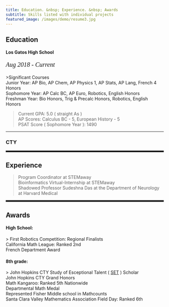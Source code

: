 ```yaml
---
title: Education. &nbsp; Experience. &nbsp; Awards
subtitle: Skills listed with individual projects
featured_image: /images/demo/resume3.jpg
---
```

        
 <h2><span>Education</span></h2>

 <h4>Los Gatos High School </h4>
  <p style="font-family:verdana; font-size:20px"><em class="date">Aug 2018 - Current</em></p>
>Significant Courses <br>
Junior Year: AP Bio, AP Chem, AP Physics 1, AP Stats, AP Lang, French 4 Honors <br>
Sophomore Year: AP Calc BC, AP Euro, Robotics, English Honors<br>
Freshman Year: Bio Honors, Trig & Precalc Honors, Robotics, English Honors

> Current GPA: 5.0 ( straight As )
<br> AP Scores: Calculus BC - 5, European History - 5
<br> PSAT Score ( Sophomore Year ): 1490

<hr>
               
<h3>CTY</h3>

<hr style="height:5px;color:black">

<h2>Experience</h2>

> Program Coordinator at STEMaway 
<br> Bioinformatics Virtual-Internship at STEMaway 
<br> Shadowed Professor Sudeshna Das at the Department of Neurology at Harvard Medical

<hr style="height:5px;color:black">

<h2>Awards</h2>
<h4> High School: </h4>
> First Robotics Competition: Regional Finalists
<br> California Math League: Ranked 2nd
<br> French Department Award
<h4> 8th grade: </h4>
> John Hopkins CTY Study of Esceptional Talent ( <a href="https://cty.jhu.edu/set/">SET</a> ) Scholar 
<br> John Hopkins CTY Grand Honors 
<br> Math Kangaroo: Ranked 5th Nationwide 
<br> Departmental Math Medal <br> Represented Fisher Middle school in Mathcounts 
<br> Santa Clara Valley Mathematics Association Field Day: Ranked 6th 
